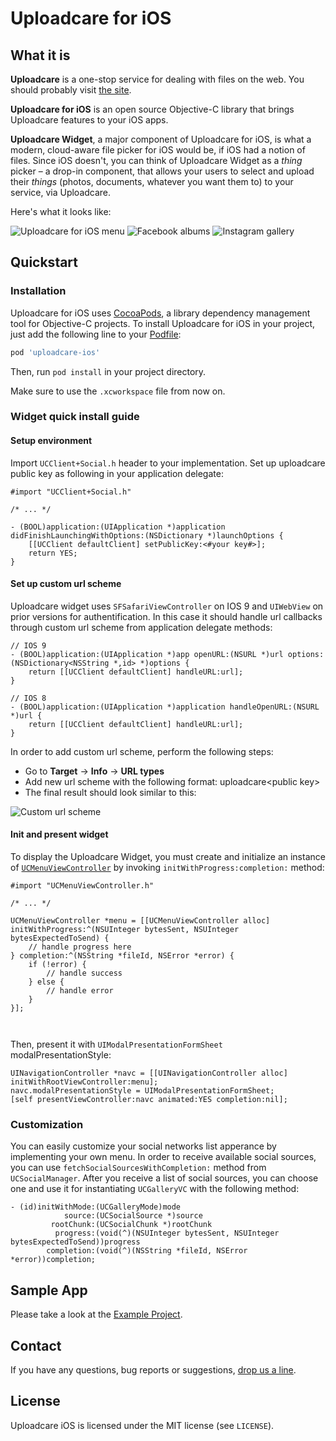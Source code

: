 # Uploadcare for iOS

## What it is

**Uploadcare** is a one-stop service for dealing with files on the web. You should probably visit [the site](http://uploadcare.com).

**Uploadcare for iOS** is an open source Objective-C library that brings Uploadcare features to your iOS apps.

**Uploadcare Widget**, a major component of Uploadcare for iOS, is what a modern, cloud-aware file picker for iOS would be, if iOS had a notion of files. Since iOS doesn't, you can think of Uploadcare Widget as a *thing* picker – a drop-in component, that allows your users to select and upload their *things* (photos, documents, whatever you want them to) to your service, via Uploadcare.

Here's what it looks like:

![Uploadcare for iOS menu](https://ucarecdn.com/a51ee0de-b775-40fb-98e3-81f683938431/-/stretch/off/-/resize/250x/) ![Facebook albums](https://ucarecdn.com/81da28a4-1522-4b44-8d03-8eea18b94dd4/-/stretch/off/-/resize/250x/)
![Instagram gallery](https://ucarecdn.com/2405cae1-e653-424f-af21-c244dda2d77f/-/stretch/off/-/resize/250x/)

## Quickstart

### Installation

Uploadcare for iOS uses [CocoaPods](http://cocoapods.org), a library dependency management tool for Objective-C projects. To install Uploadcare for iOS in your project, just add the following line to your [Podfile](https://github.com/CocoaPods/CocoaPods/wiki/A-Podfile):

```ruby
pod 'uploadcare-ios'
```

Then, run `pod install` in your project directory.

Make sure to use the `.xcworkspace` file from now on.

### Widget quick install guide
#### Setup environment

Import `UCClient+Social.h` header to your implementation.
Set up uploadcare public key as following in your application delegate:
```objc
#import "UCClient+Social.h"

/* ... */

- (BOOL)application:(UIApplication *)application didFinishLaunchingWithOptions:(NSDictionary *)launchOptions {
    [[UCClient defaultClient] setPublicKey:<#your key#>];
    return YES;
}
```

#### Set up custom url scheme
Uploadcare widget uses `SFSafariViewController` on IOS 9 and `UIWebView` on prior versions
for authentification. In this case it should handle url callbacks through custom url
scheme from application delegate methods:

```objc
// IOS 9
- (BOOL)application:(UIApplication *)app openURL:(NSURL *)url options:(NSDictionary<NSString *,id> *)options {
    return [[UCClient defaultClient] handleURL:url];
}

// IOS 8
- (BOOL)application:(UIApplication *)application handleOpenURL:(NSURL *)url {
    return [[UCClient defaultClient] handleURL:url];
}
```
In order to add custom url scheme, perform the following steps:
* Go to **Target** -> **Info** -> **URL types**
* Add new url scheme with the following format: uploadcare\<public key\>
* The final result should look similar to this:

![Custom url scheme](https://ucarecdn.com/1738621a-8016-44c4-918d-d90f8e23336f/)

#### Init and present widget

To display the Uploadcare Widget, you must create and initialize an instance of [`UCMenuViewController`](https://github.com/uploadcare/uploadcare-ios/blob/core-refactoring/UploadcareWidget/UCMenuViewController.h) by invoking `initWithProgress:completion:` method:

```objc
#import "UCMenuViewController.h"

/* ... */

UCMenuViewController *menu = [[UCMenuViewController alloc] initWithProgress:^(NSUInteger bytesSent, NSUInteger bytesExpectedToSend) {
    // handle progress here
} completion:^(NSString *fileId, NSError *error) {
    if (!error) {
        // handle success
    } else {
        // handle error
    }
}];
    
    
```

Then, present it with `UIModalPresentationFormSheet` modalPresentationStyle:

```objc
UINavigationController *navc = [[UINavigationController alloc] initWithRootViewController:menu];
navc.modalPresentationStyle = UIModalPresentationFormSheet;
[self presentViewController:navc animated:YES completion:nil];
```

### Customization

You can easily customize your social networks list apperance by implementing your own menu.
In order to receive available social sources, you can use `fetchSocialSourcesWithCompletion:` method from
`UCSocialManager`.
After you receive a list of social sources, you can choose one and use it for instantiating
`UCGalleryVC` with the following method:
```objc
- (id)initWithMode:(UCGalleryMode)mode
            source:(UCSocialSource *)source
         rootChunk:(UCSocialChunk *)rootChunk
          progress:(void(^)(NSUInteger bytesSent, NSUInteger bytesExpectedToSend))progress
        completion:(void(^)(NSString *fileId, NSError *error))completion;
```

## Sample App

Please take a look at the [Example Project](https://github.com/uploadcare/uploadcare-ios/tree/core-refactoring/Examples/ExampleProject). 

## Contact

If you have any questions, bug reports or suggestions, [drop us a line](hello@uploadcare.com).

## License 

Uploadcare iOS is licensed under the MIT license (see `LICENSE`).
